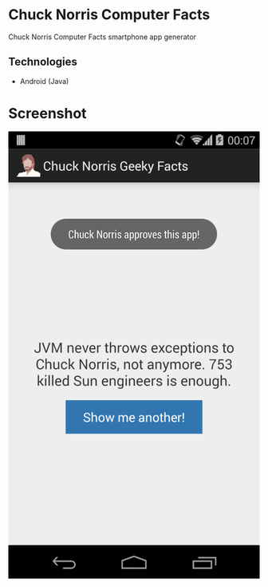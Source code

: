 # Chuck Norris Computer Facts
Chuck Norris Computer Facts smartphone app generator

## Technologies
* Android (Java)

# Screenshot 

![](preview.png)
